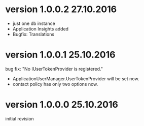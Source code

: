 # version 1.0.0.2 27.10.2016
- just one db instance
- Application Insights added
- Bugfix: Translations
# version 1.0.0.1 25.10.2016
bug fix: "No IUserTokenProvider is registered."
- ApplicationUserManager.UserTokenProvider will be set now.
- contact policy has only two options now.
# version 1.0.0.0 25.10.2016
initial revision